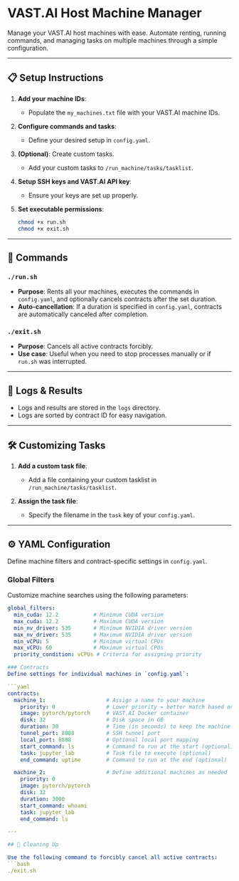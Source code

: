 # VAST.AI Host Machine Manager

Manage your VAST.AI host machines with ease. Automate renting, running commands, and managing tasks on multiple machines through a simple configuration.

---

## 📋 Setup Instructions

1. **Add your machine IDs**:
   - Populate the `my_machines.txt` file with your VAST.AI machine IDs.

2. **Configure commands and tasks**:
   - Define your desired setup in `config.yaml`.

3. **(Optional)**: Create custom tasks.
   - Add your custom tasks to `/run_machine/tasks/tasklist`.

4. **Setup SSH keys and VAST.AI API key**:
   - Ensure your keys are set up properly.

5. **Set executable permissions**:
   ```bash
   chmod +x run.sh
   chmod +x exit.sh
---

## 🚀 Commands

### `./run.sh`
- **Purpose**: Rents all your machines, executes the commands in `config.yaml`, and optionally cancels contracts after the set duration.
- **Auto-cancellation**: If a duration is specified in `config.yaml`, contracts are automatically canceled after completion.

### `./exit.sh`
- **Purpose**: Cancels all active contracts forcibly.
- **Use case**: Useful when you need to stop processes manually or if `run.sh` was interrupted.

---

## 📂 Logs & Results

- Logs and results are stored in the `logs` directory.
- Logs are sorted by contract ID for easy navigation.

---

## 🛠️ Customizing Tasks

1. **Add a custom task file**:
   - Add a file containing your custom tasklist in `/run_machine/tasks/tasklist`.

2. **Assign the task file**:
   - Specify the filename in the `task` key of your `config.yaml`.

---

## ⚙️ YAML Configuration

Define machine filters and contract-specific settings in `config.yaml`.

### Global Filters
Customize machine searches using the following parameters:
```yaml
global_filters:
  min_cuda: 12.2           # Minimum CUDA version
  max_cuda: 12.2           # Maximum CUDA version
  min_nv_driver: 535       # Minimum NVIDIA driver version
  max_nv_driver: 535       # Maximum NVIDIA driver version
  min_vCPU: 5              # Minimum virtual CPUs
  max_vCPU: 60             # Maximum virtual CPUs
  priority_condition: vCPUs # Criteria for assigning priority

### Contracts
Define settings for individual machines in `config.yaml`:

```yaml
contracts:
  machine_1:                   # Assign a name to your machine
    priority: 0                # Lower priority = better match based on priority_condition
    image: pytorch/pytorch     # VAST.AI Docker container
    disk: 32                   # Disk space in GB
    duration: 30               # Time (in seconds) to keep the machine alive
    tunnel_port: 8888          # SSH tunnel port
    local_port: 8888           # Optional local port mapping
    start_command: ls          # Command to run at the start (optional)
    task: jupyter_lab          # Task file to execute (optional)
    end_command: uptime        # Command to run at the end (optional)

  machine_2:                   # Define additional machines as needed
    priority: 0
    image: pytorch/pytorch
    disk: 32
    duration: 3000
    start_command: whoami
    task: jupyter_lab
    end_command: ls

---

## 🧹 Cleaning Up

Use the following command to forcibly cancel all active contracts:
```bash
./exit.sh
